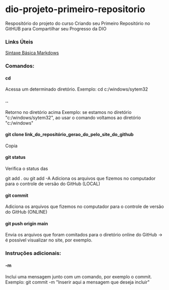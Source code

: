 # dio-projeto-primeiro-repositorio
Respositório do projeto do curso Criando seu Primeiro Repositório no GitHUB para Compartilhar seu Progresso da DIO

### Links Úteis
[Sintaxe Básica Markdows](https://www.markdownguide.org/basic-syntax/)



### Comandos: 

#### cd
Acessa um determinado diretório.
Exemplo: cd c:/windows/sytem32

#### ..
Retorno no diretório acima
Exemplo: se estamos no diretório "c:/windows/sytem32", ao usar o comando voltamos ao diretório "c:/windows"

#### git clone link_do_repositório_gerao_do_pelo_site_do_github
Copia

#### git status 
Verifica o status das 

git add . ou git add -A
Adiciona os arquivos que fizemos no computador para o controle de versão do GitHub (LOCAL)

#### git commit
Adiciona os arquivos que fizemos no computador para o controle de versão do GitHub (ONLINE)

#### git push origin main
Envia os arquivos que foram comitados para o diretório online do GitHub -> é possível visualizar no site, por exemplo.



### Instruções adicionais: 

#### -m
Inclui uma mensagem junto com um comando, por exemplo o commit.
Exemplo: git commit -m "Inserir aqui a mensagem que deseja incluir"
